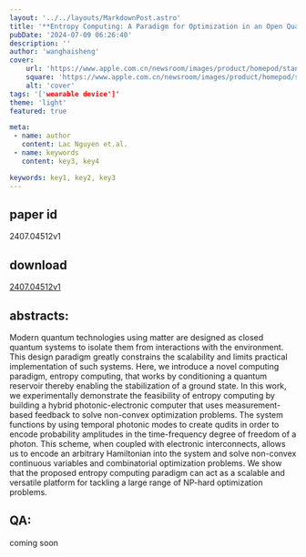 ```yaml
---
layout: '../../layouts/MarkdownPost.astro'
title: '**Entropy Computing: A Paradigm for Optimization in an Open Quantum System**'
pubDate: '2024-07-09 06:26:40'
description: ''
author: 'wanghaisheng'
cover:
    url: 'https://www.apple.com.cn/newsroom/images/product/homepod/standard/Apple-HomePod-hero-230118_big.jpg.large_2x.jpg'
    square: 'https://www.apple.com.cn/newsroom/images/product/homepod/standard/Apple-HomePod-hero-230118_big.jpg.large_2x.jpg'
    alt: 'cover'
tags: '['wearable device']' 
theme: 'light'
featured: true

meta:
 - name: author
   content: Lac Nguyen et.al.
 - name: keywords
   content: key3, key4

keywords: key1, key2, key3
---
```


## paper id
2407.04512v1
## download
[2407.04512v1](http://arxiv.org/abs/2407.04512v1)
## abstracts:
Modern quantum technologies using matter are designed as closed quantum systems to isolate them from interactions with the environment. This design paradigm greatly constrains the scalability and limits practical implementation of such systems. Here, we introduce a novel computing paradigm, entropy computing, that works by conditioning a quantum reservoir thereby enabling the stabilization of a ground state. In this work, we experimentally demonstrate the feasibility of entropy computing by building a hybrid photonic-electronic computer that uses measurement-based feedback to solve non-convex optimization problems. The system functions by using temporal photonic modes to create qudits in order to encode probability amplitudes in the time-frequency degree of freedom of a photon. This scheme, when coupled with electronic interconnects, allows us to encode an arbitrary Hamiltonian into the system and solve non-convex continuous variables and combinatorial optimization problems. We show that the proposed entropy computing paradigm can act as a scalable and versatile platform for tackling a large range of NP-hard optimization problems.
## QA:
coming soon
